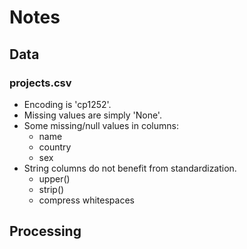 # Notes

## Data

### projects.csv

- Encoding is 'cp1252'.
- Missing values are simply 'None'.
- Some missing/null values in columns:
  - name
  - country
  - sex
- String columns do not benefit from standardization.
  - upper()
  - strip()
  - compress whitespaces

## Processing
